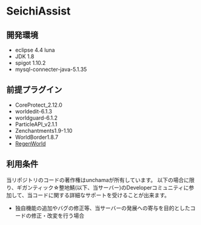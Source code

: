 # SeichiAssist
## 開発環境
- eclipse 4.4 luna
- JDK 1.8
- spigot 1.10.2
- mysql-connecter-java-5.1.35
## 前提プラグイン
- CoreProtect_2.12.0
- worldedit-6.1.3
- worldguard-6.1.2
- ParticleAPI_v2.1.1
- Zenchantments1.9-1.10
- WorldBorder1.8.7
- [RegenWorld](https://red.minecraftserver.jp/attachments/download/578/RegenWorld-1.0.jar)
## 利用条件
当リポジトリのコードの著作権はunchamaが所有しています。
以下の場合に限り、ギガンティック☆整地鯖(以下、当サーバー)のDeveloperコミュニティに参加して、当コードに関する詳細なサポートを受けることが出来ます。
- 独自機能の追加やバグの修正等、当サーバーの発展への寄与を目的としたコードの修正・改変を行う場合

